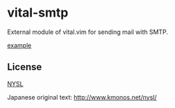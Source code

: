 vital-smtp
==========

External module of vital.vim for sending mail with SMTP.

[example](https://github.com/daisuzu/vim-sendmail-example)

## License

[NYSL](http://www.kmonos.net/nysl/index.en.html)

Japanese original text: <http://www.kmonos.net/nysl/>
